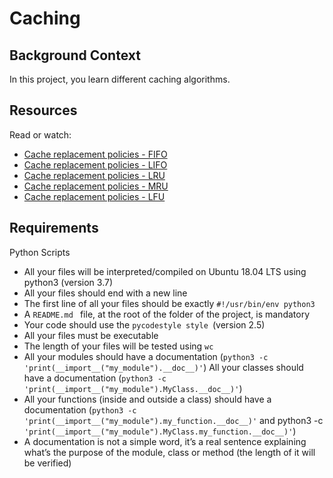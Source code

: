 # Caching

## Background Context

In this project, you learn different caching algorithms.
## Resources

Read or watch:

   * [Cache replacement policies - FIFO](https://en.wikipedia.org/wiki/Cache_replacement_policies#First_In_First_Out_%28FIFO%29)
   * [Cache replacement policies - LIFO](https://en.wikipedia.org/wiki/Cache_replacement_policies#Last_In_First_Out_%28LIFO%29)
   * [Cache replacement policies - LRU](https://en.wikipedia.org/wiki/Cache_replacement_policies#Least_Recently_Used_%28LRU%29)
   * [Cache replacement policies - MRU](https://en.wikipedia.org/wiki/Cache_replacement_policies#Most_Recently_Used_%28MRU%29)
   * [Cache replacement policies - LFU](https://en.wikipedia.org/wiki/Cache_replacement_policies#Least-Frequently_Used_%28LFU%29)

## Requirements
Python Scripts

   * All your files will be interpreted/compiled on Ubuntu 18.04 LTS using python3 (version 3.7)
   * All your files should end with a new line
   * The first line of all your files should be exactly `#!/usr/bin/env python3`
   * A `README.md ` file, at the root of the folder of the project, is mandatory
   * Your code should use the `pycodestyle style `(version 2.5)
   * All your files must be executable
   * The length of your files will be tested using `wc`
   * All your modules should have a documentation (`python3 -c 'print(__import__("my_module").__doc__)'`)
    All your classes should have a documentation (`python3 -c 'print(__import__("my_module").MyClass.__doc__)'`)
   * All your functions (inside and outside a class) should have a documentation (`python3 -c 'print(__import__("my_module").my_function.__doc__)'` and python3 -c `'print(__import__("my_module").MyClass.my_function.__doc__)'`)
   * A documentation is not a simple word, it’s a real sentence explaining what’s the purpose of the module, class or method (the length of it will be verified)
